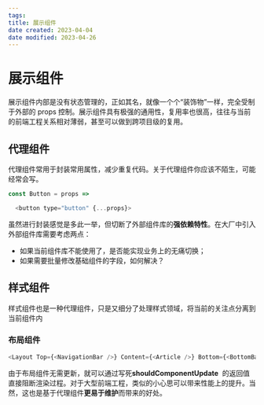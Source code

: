 ```yaml
---
tags:
title: 展示组件
date created: 2023-04-04
date modified: 2023-04-26
---
```


# 展示组件

展示组件内部是没有状态管理的，正如其名，就像一个个“装饰物”一样，完全受制于外部的 props 控制。展示组件具有极强的通用性，复用率也很高，往往与当前的前端工程关系相对薄弱，甚至可以做到跨项目级的复用。

## 代理组件

代理组件常用于封装常用属性，减少重复代码。关于代理组件你应该不陌生，可能经常会写。

```js
const Button = props =>

  <button type="button" {...props}>

```

虽然进行封装感觉是多此一举，但切断了外部组件库的**强依赖特性**。在大厂中引入外部组件库需要考虑两点：

- 如果当前组件库不能使用了，是否能实现业务上的无痛切换；
- 如果需要批量修改基础组件的字段，如何解决？

## **样式组件**

样式组件也是一种代理组件，只是又细分了处理样式领域，将当前的关注点分离到当前组件内

### **布局组件**

```js
<Layout Top={<NavigationBar />} Content={<Article />} Bottom={<BottomBar />} />
```

由于布局组件无需更新，就可以通过写死**shouldComponentUpdate**  的返回值直接阻断渲染过程。对于大型前端工程，类似的小心思可以带来性能上的提升。当然，这也是基于代理组件**更易于维护**而带来的好处。
